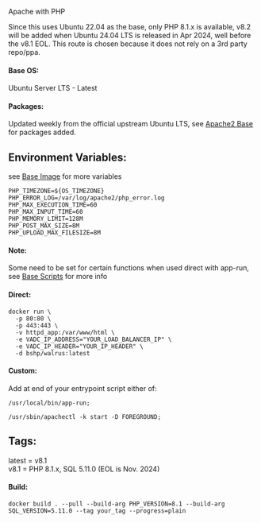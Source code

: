 Apache with PHP
    
Since this uses Ubuntu 22.04 as the base, only PHP 8.1.x is available, v8.2 will be added when Ubuntu 24.04 LTS is released in Apr 2024, well before the v8.1 EOL. This route is chosen because it does not rely on a 3rd party repo/ppa.
    
#### Base OS:    
Ubuntu Server LTS - Latest
    
#### Packages:    
Updated weekly from the official upstream Ubuntu LTS, see [Apache2 Base](https://github.com/bshp/apache2) for packages added.
    
## Environment Variables:  
see [Base Image](https://github.com/bshp/apache2/blob/master/Dockerfile) for more variables
````
PHP_TIMEZONE=${OS_TIMEZONE}
PHP_ERROR_LOG=/var/log/apache2/php_error.log
PHP_MAX_EXECUTION_TIME=60
PHP_MAX_INPUT_TIME=60
PHP_MEMORY_LIMIT=128M
PHP_POST_MAX_SIZE=8M
PHP_UPLOAD_MAX_FILESIZE=8M
````
    
#### Note:    
Some need to be set for certain functions when used direct with app-run, see [Base Scripts](https://github.com/bshp/apache2/tree/master/src/usr/local/bin) for more info
    
#### Direct:  
````
docker run \
  -p 80:80 \
  -p 443:443 \
  -v httpd_app:/var/www/html \
  -e VADC_IP_ADDRESS="YOUR_LOAD_BALANCER_IP" \
  -e VADC_IP_HEADER="YOUR_IP_HEADER" \
  -d bshp/walrus:latest
````
#### Custom:  
Add at end of your entrypoint script either of:  
````
/usr/local/bin/app-run;
````
````
/usr/sbin/apachectl -k start -D FOREGROUND;
````
    
## Tags:  
    
latest = v8.1  
v8.1 = PHP 8.1.x, SQL 5.11.0 (EOL is Nov. 2024)  
    
#### Build:
    
````
docker build . --pull --build-arg PHP_VERSION=8.1 --build-arg SQL_VERSION=5.11.0 --tag your_tag --progress=plain
````


